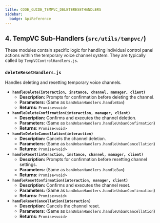 ```yaml
---
title: CODE_GUIDE_TEMPVC_DELETERESETHANDLERS
sidebar:
  badge: ApiReference
---
```


## 4. TempVC Sub-Handlers (`src/utils/tempvc/`)

These modules contain specific logic for handling individual control panel actions within the temporary voice channel system. They are typically called by `TempVCControlHandlers.js`.

### `deleteResetHandlers.js`
Handles deleting and resetting temporary voice channels.

*   **`handleDelete(interaction, instance, channel, manager, client)`**
    *   **Description:** Prompts for confirmation before deleting the channel.
    *   **Parameters:** (Same as `banUnbanHandlers.handleBan`)
    *   **Returns:** `Promise<void>`
*   **`handleDeleteConfirmation(interaction, manager, client)`**
    *   **Description:** Confirms and executes the channel deletion.
    *   **Parameters:** (Same as `banUnbanHandlers.handleUnbanConfirmation`)
    *   **Returns:** `Promise<void>`
*   **`handleDeleteCancellation(interaction)`**
    *   **Description:** Cancels the channel deletion.
    *   **Parameters:** (Same as `banUnbanHandlers.handleUnbanCancellation`)
    *   **Returns:** `Promise<void>`
*   **`handleReset(interaction, instance, channel, manager, client)`**
    *   **Description:** Prompts for confirmation before resetting channel settings.
    *   **Parameters:** (Same as `banUnbanHandlers.handleBan`)
    *   **Returns:** `Promise<void>`
*   **`handleResetConfirmation(interaction, manager, client)`**
    *   **Description:** Confirms and executes the channel reset.
    *   **Parameters:** (Same as `banUnbanHandlers.handleUnbanConfirmation`)
    *   **Returns:** `Promise<void>`
*   **`handleResetCancellation(interaction)`**
    *   **Description:** Cancels the channel reset.
    *   **Parameters:** (Same as `banUnbanHandlers.handleUnbanCancellation`)
    *   **Returns:** `Promise<void>`
